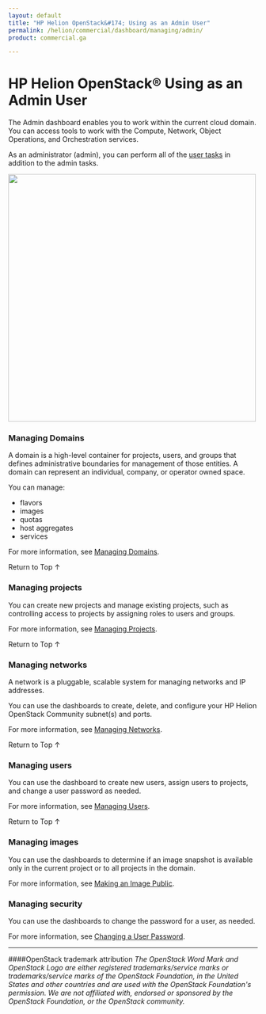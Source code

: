 ```yaml
---
layout: default
title: "HP Helion OpenStack&#174; Using as an Admin User"
permalink: /helion/commercial/dashboard/managing/admin/
product: commercial.ga

---
```

<!--UNDER REVISION-->

<script>

function PageRefresh {
onLoad="window.refresh"
}

PageRefresh();

</script>

<!--
<p style="font-size: small;"> <a href="/helion/commercial/ga1/install/">&#9664; PREV</a> | <a href="/helion/commercial/ga1/install-overview/">&#9650; UP</a> | <a href="/helion/commercial/ga1/">NEXT &#9654;</a> </p>
-->

# HP Helion OpenStack&#174; Using as an Admin User

The Admin dashboard enables you to work within the current cloud domain. You can access tools to work with the Compute, Network, Object Operations, and Orchestration services.</p>

As an administrator (admin), you can perform all of the <a href="/helion/community/dashboard/users/">user tasks</a> in addition to the admin tasks.</p>
<img src="media/HorizonUI_Admin_beta.png" alt="" width="500" />


### Managing Domains ###

A domain is a high-level container for projects, users, and groups that defines administrative boundaries for management of those entities. A domain can represent an individual, company, or operator owned space. </p>

You can manage:</p>

* flavors</li>
* images</li>
* quotas</li>
* host aggregates</li>
* services</li>

For more information, see [Managing Domains](/helion/commercial/dashboard/managing/domains/).</p>

<a href="#top" style="padding:14px 0px 14px 0px; text-decoration: none;"> Return to Top &#8593; </a></p>


### Managing projects ###

You can create new projects and manage existing projects, such as controlling access to projects by assigning roles to users and groups.</p>

For more information, see [Managing Projects](/helion/commercial/dashboard/managing/projects/).</p>

<a href="#top" style="padding:14px 0px 14px 0px; text-decoration: none;"> Return to Top &#8593; </a></p>


### Managing networks ###

A network is a pluggable, scalable system for managing networks and IP addresses.</p>

You can use the dashboards to create, delete, and configure your HP Helion OpenStack Community subnet(s) and ports.</p>

For more information, see [Managing Networks](/helion/commercial/dashboard/managing/networks/).</p>

<a href="#top" style="padding:14px 0px 14px 0px; text-decoration: none;"> Return to Top &#8593; </a></p>


### Managing users ###

You can use the dashboard to create new users, assign users to projects, and change a user password as needed.</p>

For more information, see [Managing Users](/helion/commercial/dashboard/managing/users/).</p>

<a href="#top" style="padding:14px 0px 14px 0px; text-decoration: none;"> Return to Top &#8593; </a></p>

### Managing images ###

You can use the dashboards to determine if an image snapshot is available only in the current project or to all projects in the domain.</p> 

For more information, see [Making an Image Public](/helion/commercial/dashboard/managing/images/public/).

### Managing security ###

You can use the dashboards to change the password for a user, as needed. 

For more information, see [Changing a User Password](/helion/commercial/dashboard/managing/users/password/).

<!-- Not  in UI yet
### Managing roles ###

You can use the dashboard to define user roles that can be used to control access to projects and domains. 

For more information, see [Managing Roles with HP Helion OpenStack Community](/helion/commercial/dashboard/managing/roles/).

<a href="#top" style="padding:14px 0px 14px 0px; text-decoration: none;"> Return to Top &#8593; </a></p>


### Managing instances ###

You can use the dashboards to manage instances created by other users. You can lock, pause, suspend a particular instance and you can also migrate an instance to a different host system. 
with minimal downtime (live migrate).

For more information, see [Managing Instances with HP Helion OpenStack Community](/helion/commercial/dashboard/instances/).
-->


----
####OpenStack trademark attribution
*The OpenStack Word Mark and OpenStack Logo are either registered trademarks/service marks or trademarks/service marks of the OpenStack Foundation, in the United States and other countries and are used with the OpenStack Foundation's permission. We are not affiliated with, endorsed or sponsored by the OpenStack Foundation, or the OpenStack community.*
